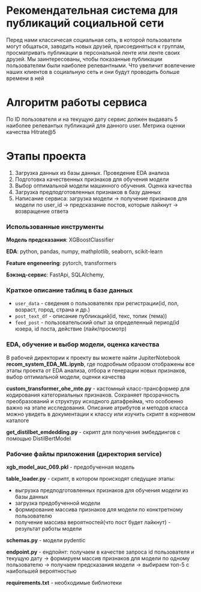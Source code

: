 # Рекомендательная система для публикаций социальной сети

Перед нами классичесая социальная сеть, в которой пользователи могут общаться, заводить новых друзей, присоединяться к группам, просматривать публикации в персональной ленте или ленте своих друзей. Мы заинтересованы, чтобы показанные публикации пользователям были наиболее релевантными. Что увеличит вовлечение наших клиентов в социальную сеть и они будут проводить больше времени в ней

# Алгоритм работы сервиса

По ID пользователя и на текущую дату сервис должен выдавать 5 наиболее релевантых публикаций для данного user. 
Метрика оценки качества Hitrate@5


# Этапы проекта

1. Загрузка данных из базы данных. Проведение EDA анализа
2. Подготовка качественных признаков для обучения модели
3. Выбор оптимальной модели машинного обучения. Оценка качества
4. Загрузка предподготовленных признаков в базу данных
5. Написание сервиса: загрузка модели -> получение признаков для модели по user_id -> предсказание постов, которые лайкнут -> возвращение ответа

### Использованные инструменты

__Модель предсказания__: XGBoostClassifier

__EDA__: python, pandas, numpy, mathplotlib, seaborn, scikit-learn

__Feature engeneering__: pytorch, transformers

__Бэкэнд-сервис__: FastApi, SQLAlchemy, 



### Краткое описание таблиц в базе данных

- `user_data` - сведения о пользователях при регистрации(id, пол, возраст, город, страна и др.)
- `post_text_df` - описание публикаций(id, текс, топик (тема))
- `feed_post` - пользовательский опыт за определенный период(id юзера, id поста, действие (лайк/просмотр)

### EDA, обучение и выбор модели, оценка качества
В рабочей директории к проекту вы можете найти JupiterNotebook __recom_system_EDA_ML.ipynb__, где подробным образом отображены все этапы проекта от EDA анализа, отбора и генерации новых признаков, выбор оптимальной модели, оценки качества

__custom_transformer_ohe_mte.py__  - кастомный класс-трансформер для кодирования категориальных признаков. Сохраняет прозрачность преобразований и структуру исходного датафрейма, что особоенно важно на этапе исследования. Описание атрибутов и методов класса можно увидеть в документации к классу или изучить скрипт в корневом каталоге

__get_distilbet_emdedding.py__  - скрипт для получения эмбеддингов с помощью DistilBertModel

### Рабочие файлы приложения (директория service)
__xgb_model_auc_069.pkl__ - предобученная модель

__table_loader.py__ - скрипт, в котором происходят следущие этапы:
- выгрузка предподготовленных признаков для обучения модели из базы данных
- загрузка предобученной модели
- формирование массива признаков для модели по конктретному пользователю
- получение массива вероятностей(что пост будет лайкнут) - результат работы модели

__schemas.py__ - модели pydentic

__endpoint.py__  - ендпойнт: получаем в качестве запроса id пользователя и текущую дату -> формируем массив признаков для модели по одному пользователю -> получаем предсказания модели -> выбираем топ-5 с наибольшей вероятностью 

__requirements.txt__ - необходимые библиотеки

